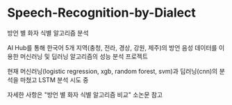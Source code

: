 # Speech-Recognition-by-Dialect

방언 별 화자 식별 알고리즘 분석

AI Hub를 통해 한국어 5개 지역(충청, 전라, 경상, 강원, 제주)의 방언 음성 데이터를 이용한 머신러닝 및 딥러닝 알고리즘의 성능 분석 프로젝트

현재 머신러닝(logistic regression, xgb, random forest, svm)과 딥러닝(cnn)의 분석을 마쳤고 LSTM 분석 시도 중

자세한 사항은 "방언 별 화자 식별 알고리즘 비교" 소논문 참고

